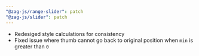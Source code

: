 ```yaml
---
"@zag-js/range-slider": patch
"@zag-js/slider": patch
---
```


- Redesiged style calculations for consistency
- Fixed issue where thumb cannot go back to original position when `min` is greater than `0`
